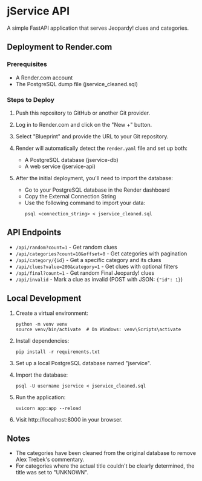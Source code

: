 # jService API

A simple FastAPI application that serves Jeopardy! clues and categories.

## Deployment to Render.com

### Prerequisites

- A Render.com account
- The PostgreSQL dump file (jservice_cleaned.sql)

### Steps to Deploy

1. Push this repository to GitHub or another Git provider.

2. Log in to Render.com and click on the "New +" button.

3. Select "Blueprint" and provide the URL to your Git repository.

4. Render will automatically detect the `render.yaml` file and set up both:

   - A PostgreSQL database (jservice-db)
   - A web service (jservice-api)

5. After the initial deployment, you'll need to import the database:
   - Go to your PostgreSQL database in the Render dashboard
   - Copy the External Connection String
   - Use the following command to import your data:
     ```
     psql <connection_string> < jservice_cleaned.sql
     ```

## API Endpoints

- `/api/random?count=1` - Get random clues
- `/api/categories?count=10&offset=0` - Get categories with pagination
- `/api/category/{id}` - Get a specific category and its clues
- `/api/clues?value=200&category=1` - Get clues with optional filters
- `/api/final?count=1` - Get random Final Jeopardy! clues
- `/api/invalid` - Mark a clue as invalid (POST with JSON: `{"id": 1}`)

## Local Development

1. Create a virtual environment:

   ```
   python -m venv venv
   source venv/bin/activate  # On Windows: venv\Scripts\activate
   ```

2. Install dependencies:

   ```
   pip install -r requirements.txt
   ```

3. Set up a local PostgreSQL database named "jservice".

4. Import the database:

   ```
   psql -U username jservice < jservice_cleaned.sql
   ```

5. Run the application:

   ```
   uvicorn app:app --reload
   ```

6. Visit http://localhost:8000 in your browser.

## Notes

- The categories have been cleaned from the original database to remove Alex Trebek's commentary.
- For categories where the actual title couldn't be clearly determined, the title was set to "UNKNOWN".
